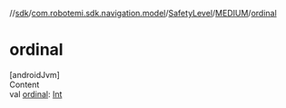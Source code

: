 //[sdk](../../../../index.md)/[com.robotemi.sdk.navigation.model](../../index.md)/[SafetyLevel](../index.md)/[MEDIUM](index.md)/[ordinal](ordinal.md)



# ordinal  
[androidJvm]  
Content  
val [ordinal](ordinal.md): [Int](https://kotlinlang.org/api/latest/jvm/stdlib/kotlin/-int/index.html)  



